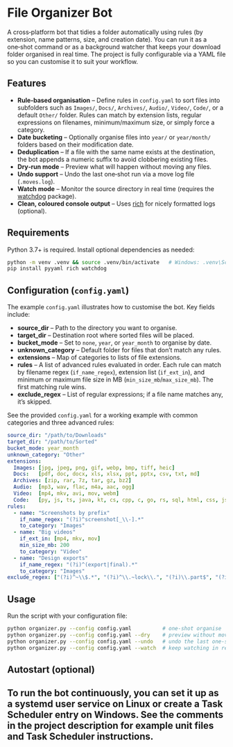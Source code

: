 # File Organizer Bot

A  cross‑platform bot that tidies a folder automatically using rules (by extension,
name patterns, size, and creation date). You can run it as a one‑shot command or as a
background watcher that keeps your download folder organised in real time. The project is
fully configurable via a YAML file so you can customise it to suit your workflow.

## Features

* **Rule‑based organisation** – Define rules in `config.yaml` to sort files into
  subfolders such as `Images/`, `Docs/`, `Archives/`, `Audio/`, `Video/`, `Code/`, or a
  default `Other/` folder. Rules can match by extension lists, regular expressions on
  filenames, minimum/maximum size, or simply force a category.
* **Date bucketing** – Optionally organise files into `year/` or `year/month/` folders
  based on their modification date.
* **Deduplication** – If a file with the same name exists at the destination, the bot
  appends a numeric suffix to avoid clobbering existing files.
* **Dry‑run mode** – Preview what will happen without moving any files.
* **Undo support** – Undo the last one‑shot run via a move log file (`.moves.log`).
* **Watch mode** – Monitor the source directory in real time (requires the
  [watchdog](https://pypi.org/project/watchdog/) package).
* **Clean, coloured console output** – Uses [rich](https://pypi.org/project/rich/) for
  nicely formatted logs (optional).

## Requirements

Python 3.7+ is required. Install optional dependencies as needed:

```bash
python -m venv .venv && source .venv/bin/activate   # Windows: .venv\Scripts\activate
pip install pyyaml rich watchdog
```

## Configuration (`config.yaml`)

The example `config.yaml` illustrates how to customise the bot. Key fields include:

* **source_dir** – Path to the directory you want to organise.
* **target_dir** – Destination root where sorted files will be placed.
* **bucket_mode** – Set to `none`, `year`, or `year_month` to organise by date.
* **unknown_category** – Default folder for files that don’t match any rules.
* **extensions** – Map of categories to lists of file extensions.
* **rules** – A list of advanced rules evaluated in order. Each rule can match by
  filename regex (`if_name_regex`), extension list (`if_ext_in`), and minimum or
  maximum file size in MB (`min_size_mb`/`max_size_mb`). The first matching rule wins.
* **exclude_regex** – List of regular expressions; if a file name matches any, it’s skipped.

See the provided `config.yaml` for a working example with common categories and three
advanced rules:

```yaml
source_dir: "/path/to/Downloads"
target_dir: "/path/to/Sorted"
bucket_mode: year_month
unknown_category: "Other"
extensions:
  Images: [jpg, jpeg, png, gif, webp, bmp, tiff, heic]
  Docs:   [pdf, doc, docx, xls, xlsx, ppt, pptx, csv, txt, md]
  Archives: [zip, rar, 7z, tar, gz, bz2]
  Audio:  [mp3, wav, flac, m4a, aac, ogg]
  Video:  [mp4, mkv, avi, mov, webm]
  Code:   [py, js, ts, java, kt, cs, cpp, c, go, rs, sql, html, css, json, yaml, yml]
rules:
  - name: "Screenshots by prefix"
    if_name_regex: "(?i)^screenshot[_\\-].*"
    to_category: "Images"
  - name: "Big videos"
    if_ext_in: [mp4, mkv, mov]
    min_size_mb: 200
    to_category: "Video"
  - name: "Design exports"
    if_name_regex: "(?i)^(export|final).*"
    to_category: "Images"
exclude_regex: ["(?i)^~\\$.*", "(?i)^\\.~lock\\.", "(?i)\\.part$", "(?i)\\.crdownload$"]
```

## Usage

Run the script with your configuration file:

```bash
python organizer.py --config config.yaml          # one-shot organise
python organizer.py --config config.yaml --dry    # preview without moving files
python organizer.py --config config.yaml --undo   # undo the last one-shot run
python organizer.py --config config.yaml --watch  # keep watching in real time
```

## Autostart (optional)

To run the bot continuously, you can set it up as a systemd user service on Linux or
create a Task Scheduler entry on Windows. See the comments in the project description
for example unit files and Task Scheduler instructions.
---
